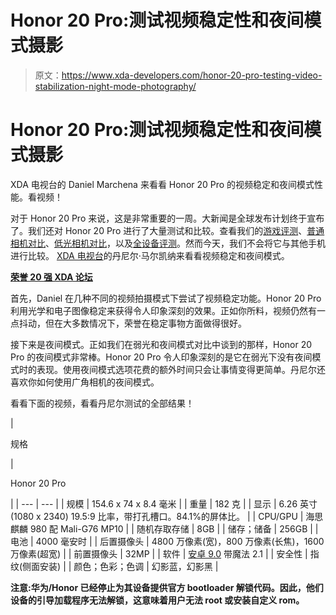 # Honor 20 Pro:测试视频稳定性和夜间模式摄影

> 原文：<https://www.xda-developers.com/honor-20-pro-testing-video-stabilization-night-mode-photography/>

# Honor 20 Pro:测试视频稳定性和夜间模式摄影

XDA 电视台的 Daniel Marchena 来看看 Honor 20 Pro 的视频稳定和夜间模式性能。看视频！

对于 Honor 20 Pro 来说，这是非常重要的一周。大新闻是全球发布计划终于宣布了。我们还对 Honor 20 Pro 进行了大量测试和比较。查看我们的[游戏评测](https://www.xda-developers.com/honor-20-gaming-performance-review/)、[普通相机对比](https://www.xda-developers.com/honor-20-pro-oneplus-7-samsung-galaxy-s10-camera-comparison/)、[低光相机对比](https://www.xda-developers.com/honor-20-pro-galaxy-s10-oneplus-7-pro-low-light-camera-comparison/)，以及[全设备评测](https://www.xda-developers.com/honor-20-pro-review/)。然而今天，我们不会将它与其他手机进行比较。 [XDA 电视台](https://www.youtube.com/user/xdadevelopers?sub_confirmation=1)的丹尼尔·马尔凯纳来看看视频稳定和夜间模式。

**[荣誉 20 强 XDA 论坛](https://forum.xda-developers.com/honor-20-pro)**

首先，Daniel 在几种不同的视频拍摄模式下尝试了视频稳定功能。Honor 20 Pro 利用光学和电子图像稳定来获得令人印象深刻的效果。正如你所料，视频仍然有一点抖动，但在大多数情况下，荣誉在稳定事物方面做得很好。

接下来是夜间模式。正如我们在弱光和夜间模式对比中谈到的那样，Honor 20 Pro 的夜间模式非常棒。Honor 20 Pro 令人印象深刻的是它在弱光下没有夜间模式时的表现。使用夜间模式选项花费的额外时间只会让事情变得更简单。丹尼尔还喜欢你如何使用广角相机的夜间模式。

看看下面的视频，看看丹尼尔测试的全部结果！

| 

规格

 | 

Honor 20 Pro

 |
| --- | --- |
| 规模 | 154.6 x 74 x 8.4 毫米 |
| 重量 | 182 克 |
| 显示 | 6.26 英寸(1080 x 2340) 19.5:9 比率，带打孔槽口。84.1%的屏体比。 |
| CPU/GPU | 海思麒麟 980 配 Mali-G76 MP10 |
| 随机存取存储 | 8GB |
| 储存；储备 | 256GB |
| 电池 | 4000 毫安时 |
| 后置摄像头 | 4800 万像素(宽)，800 万像素(长焦)，1600 万像素(超宽) |
| 前置摄像头 | 32MP |
| 软件 | [安卓 9.0](https://www.xda-developers.com/tag/androidpie/) 带魔法 2.1 |
| 安全性 | 指纹(侧面安装) |
| 颜色；色彩；色调 | 幻影蓝，幻影黑 |

**注意:华为/Honor 已经停止为其设备提供官方 bootloader 解锁代码。因此，他们设备的引导加载程序无法解锁，这意味着用户无法 root 或安装自定义 rom。**